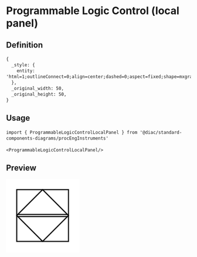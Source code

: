 # Programmable Logic Control (local panel)

## Definition

```
{
  _style: { 
    entity: 'html=1;outlineConnect=0;align=center;dashed=0;aspect=fixed;shape=mxgraph.pid2inst.progLogCont;mounting=local',
  },
  _original_width: 50,
  _original_height: 50,
}
```

## Usage

```
import { ProgrammableLogicControlLocalPanel } from '@diac/standard-components-diagrams/procEngInstruments'

<ProgrammableLogicControlLocalPanel/>
```

## Preview

<img src="./programmable-logic-control-local-panel.png" width="200"/>
